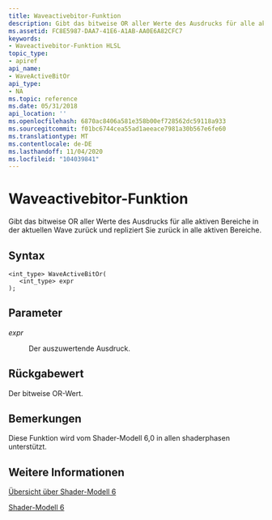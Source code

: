 ```yaml
---
title: Waveactivebitor-Funktion
description: Gibt das bitweise OR aller Werte des Ausdrucks für alle aktiven Bereiche in der aktuellen Wave zurück und repliziert Sie zurück in alle aktiven Bereiche.
ms.assetid: FC8E5987-DAA7-41E6-A1AB-AA0E6A82CFC7
keywords:
- Waveactivebitor-Funktion HLSL
topic_type:
- apiref
api_name:
- WaveActiveBitOr
api_type:
- NA
ms.topic: reference
ms.date: 05/31/2018
api_location: ''
ms.openlocfilehash: 6870ac8406a581e358b00ef728562dc59118a933
ms.sourcegitcommit: f01bc6744cea55ad1aeeace7981a30b567e6fe60
ms.translationtype: MT
ms.contentlocale: de-DE
ms.lasthandoff: 11/04/2020
ms.locfileid: "104039841"
---
```

# <a name="waveactivebitor-function"></a>Waveactivebitor-Funktion

Gibt das bitweise OR aller Werte des Ausdrucks für alle aktiven Bereiche in der aktuellen Wave zurück und repliziert Sie zurück in alle aktiven Bereiche.

## <a name="syntax"></a>Syntax

``` syntax
<int_type> WaveActiveBitOr(
   <int_type> expr
);
```

## <a name="parameters"></a>Parameter

<dl> <dt>

*expr* 
</dt> <dd>

Der auszuwertende Ausdruck.

</dd> </dl>

## <a name="return-value"></a>Rückgabewert

Der bitweise OR-Wert.

## <a name="remarks"></a>Bemerkungen

Diese Funktion wird vom Shader-Modell 6,0 in allen shaderphasen unterstützt. 



 

## <a name="see-also"></a>Weitere Informationen

<dl> <dt>

[Übersicht über Shader-Modell 6](hlsl-shader-model-6-0-features-for-direct3d-12.md)
</dt> <dt>

[Shader-Modell 6](shader-model-6-0.md)
</dt> </dl>

 

 




